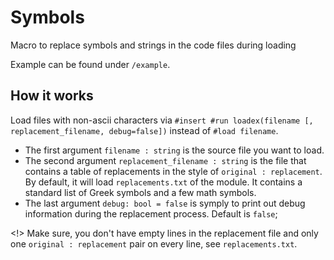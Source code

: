 # Symbols
Macro to replace symbols and strings in the code files during loading

Example can be found under `/example`.

## How it works
Load files with non-ascii characters via `#insert #run loadex(filename [, replacement_filename, debug=false])` instead of `#load filename`.
- The first argument `filename : string` is the source file you want to load.
- The second argument `replacement_filename : string` is the file that contains a table of replacements in the style of `original : replacement`. By default, it will load `replacements.txt` of the module. It contains a standard list of Greek symbols and a few math symbols.
- The last argument `debug: bool = false` is symply to print out debug information during the replacement process. Default is `false`;

<!> Make sure, you don't have empty lines in the replacement file and only one `original : replacement` pair on every line, see `replacements.txt`.